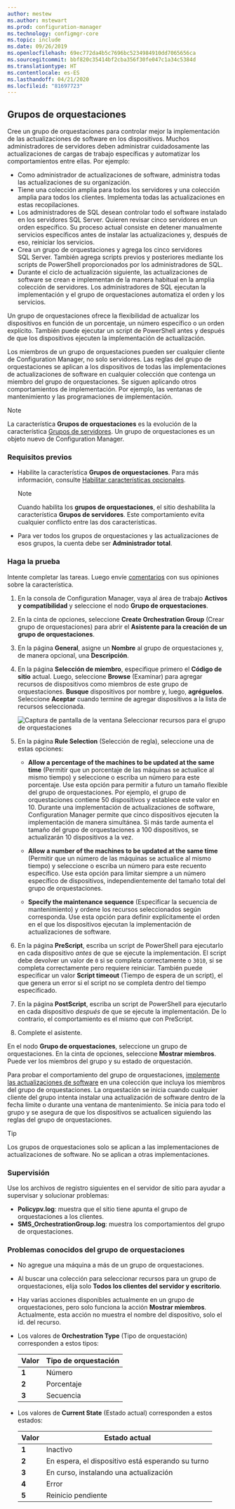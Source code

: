 ```yaml
---
author: mestew
ms.author: mstewart
ms.prod: configuration-manager
ms.technology: configmgr-core
ms.topic: include
ms.date: 09/26/2019
ms.openlocfilehash: 69ec772da4b5c7696bc5234984910dd7065656ca
ms.sourcegitcommit: bbf820c35414bf2cba356f30fe047c1a34c5384d
ms.translationtype: HT
ms.contentlocale: es-ES
ms.lasthandoff: 04/21/2020
ms.locfileid: "81697723"
---
```

## <a name="orchestration-groups"></a><a name="bkmk_OGs"></a> Grupos de orquestaciones

<!--3098816-->

Cree un grupo de orquestaciones para controlar mejor la implementación de las actualizaciones de software en los dispositivos. Muchos administradores de servidores deben administrar cuidadosamente las actualizaciones de cargas de trabajo específicas y automatizar los comportamientos entre ellas. Por ejemplo:

- Como administrador de actualizaciones de software, administra todas las actualizaciones de su organización.
- Tiene una colección amplia para todos los servidores y una colección amplia para todos los clientes. Implementa todas las actualizaciones en estas recopilaciones.
- Los administradores de SQL desean controlar todo el software instalado en los servidores SQL Server. Quieren revisar cinco servidores en un orden específico. Su proceso actual consiste en detener manualmente servicios específicos antes de instalar las actualizaciones y, después de eso, reiniciar los servicios.
- Crea un grupo de orquestaciones y agrega los cinco servidores SQL Server. También agrega scripts previos y posteriores mediante los scripts de PowerShell proporcionados por los administradores de SQL.
- Durante el ciclo de actualización siguiente, las actualizaciones de software se crean e implementan de la manera habitual en la amplia colección de servidores. Los administradores de SQL ejecutan la implementación y el grupo de orquestaciones automatiza el orden y los servicios.

Un grupo de orquestaciones ofrece la flexibilidad de actualizar los dispositivos en función de un porcentaje, un número específico o un orden explícito. También puede ejecutar un script de PowerShell antes y después de que los dispositivos ejecuten la implementación de actualización.

Los miembros de un grupo de orquestaciones pueden ser cualquier cliente de Configuration Manager, no solo servidores. Las reglas del grupo de orquestaciones se aplican a los dispositivos de todas las implementaciones de actualizaciones de software en cualquier colección que contenga un miembro del grupo de orquestaciones. Se siguen aplicando otros comportamientos de implementación. Por ejemplo, las ventanas de mantenimiento y las programaciones de implementación.

> [!NOTE]
> La característica **Grupos de orquestaciones** es la evolución de la característica [Grupos de servidores](../../../../../sum/deploy-use/service-a-server-group.md). Un grupo de orquestaciones es un objeto nuevo de Configuration Manager.

### <a name="prerequisites"></a>Requisitos previos

- Habilite la característica **Grupos de orquestaciones**. Para más información, consulte [Habilitar características opcionales](../../../../servers/manage/install-in-console-updates.md#bkmk_options).

    > [!NOTE]
    > Cuando habilita los **grupos de orquestaciones**, el sitio deshabilita la característica **Grupos de servidores**. Este comportamiento evita cualquier conflicto entre las dos características.

- Para ver todos los grupos de orquestaciones y las actualizaciones de esos grupos, la cuenta debe ser **Administrador total**.

### <a name="try-it-out"></a>Haga la prueba

Intente completar las tareas. Luego envíe [comentarios](../../../../understand/find-help.md#product-feedback) con sus opiniones sobre la característica.

1. En la consola de Configuration Manager, vaya al área de trabajo **Activos y compatibilidad** y seleccione el nodo **Grupo de orquestaciones**.

1. En la cinta de opciones, seleccione **Create Orchestration Group** (Crear grupo de orquestaciones) para abrir el **Asistente para la creación de un grupo de orquestaciones**.

1. En la página **General**, asigne un **Nombre** al grupo de orquestaciones y, de manera opcional, una **Descripción**.

1. En la página **Selección de miembro**, especifique primero el **Código de sitio** actual. Luego, seleccione **Browse** (Examinar) para agregar recursos de dispositivos como miembros de este grupo de orquestaciones. **Busque** dispositivos por nombre y, luego, **agréguelos**. Seleccione **Aceptar** cuando termine de agregar dispositivos a la lista de recursos seleccionada.

    ![Captura de pantalla de la ventana Seleccionar recursos para el grupo de orquestaciones](../../media/3098816-select-resources.png)

1. En la página **Rule Selection** (Selección de regla), seleccione una de estas opciones:

   - **Allow a percentage of the machines to be updated at the same time** (Permitir que un porcentaje de las máquinas se actualice al mismo tiempo) y seleccione o escriba un número para este porcentaje. Use esta opción para permitir a futuro un tamaño flexible del grupo de orquestaciones. Por ejemplo, el grupo de orquestaciones contiene 50 dispositivos y establece este valor en 10. Durante una implementación de actualizaciones de software, Configuration Manager permite que cinco dispositivos ejecuten la implementación de manera simultánea. Si más tarde aumenta el tamaño del grupo de orquestaciones a 100 dispositivos, se actualizarán 10 dispositivos a la vez.

   - **Allow a number of the machines to be updated at the same time** (Permitir que un número de las máquinas se actualice al mismo tiempo) y seleccione o escriba un número para este recuento específico. Use esta opción para limitar siempre a un número específico de dispositivos, independientemente del tamaño total del grupo de orquestaciones.

   - **Specify the maintenance sequence** (Especificar la secuencia de mantenimiento) y ordene los recursos seleccionados según corresponda. Use esta opción para definir explícitamente el orden en el que los dispositivos ejecutan la implementación de actualizaciones de software.

1. En la página **PreScript**, escriba un script de PowerShell para ejecutarlo en cada dispositivo *antes* de que se ejecute la implementación. El script debe devolver un valor de `0` si se completa correctamente o `3010`, si se completa correctamente pero requiere reiniciar. También puede especificar un valor **Script timeout** (Tiempo de espera de un script), el que genera un error si el script no se completa dentro del tiempo especificado.

1. En la página **PostScript**, escriba un script de PowerShell para ejecutarlo en cada dispositivo *después* de que se ejecute la implementación. De lo contrario, el comportamiento es el mismo que con PreScript.

1. Complete el asistente.

En el nodo **Grupo de orquestaciones**, seleccione un grupo de orquestaciones. En la cinta de opciones, seleccione **Mostrar miembros**. Puede ver los miembros del grupo y su estado de orquestación.

Para probar el comportamiento del grupo de orquestaciones, [implemente las actualizaciones de software](../../../../../sum/deploy-use/deploy-software-updates.md) en una colección que incluya los miembros del grupo de orquestaciones. La orquestación se inicia cuando cualquier cliente del grupo intenta instalar una actualización de software dentro de la fecha límite o durante una ventana de mantenimiento. Se inicia para todo el grupo y se asegura de que los dispositivos se actualicen siguiendo las reglas del grupo de orquestaciones.

> [!TIP]
> Los grupos de orquestaciones solo se aplican a las implementaciones de actualizaciones de software. No se aplican a otras implementaciones.

### <a name="monitor"></a>Supervisión

Use los archivos de registro siguientes en el servidor de sitio para ayudar a supervisar y solucionar problemas:

- **Policypv.log**: muestra que el sitio tiene apunta el grupo de orquestaciones a los clientes.
- **SMS_OrchestrationGroup.log**: muestra los comportamientos del grupo de orquestaciones.

### <a name="orchestration-group-known-issues"></a>Problemas conocidos del grupo de orquestaciones

- No agregue una máquina a más de un grupo de orquestaciones.

- Al buscar una colección para seleccionar recursos para un grupo de orquestaciones, elija solo **Todos los clientes del servidor y escritorio**.

- Hay varias acciones disponibles actualmente en un grupo de orquestaciones, pero solo funciona la acción **Mostrar miembros**. Actualmente, esta acción no muestra el nombre del dispositivo, solo el id. del recurso.

- Los valores de **Orchestration Type** (Tipo de orquestación) corresponden a estos tipos:

    | Valor | Tipo de orquestación |
    |-------|---------|
    |**1**|Número|
    |**2**|Porcentaje|
    |**3**|Secuencia|

- Los valores de **Current State** (Estado actual) corresponden a estos estados:

    | Valor | Estado actual |
    |-------|---------|
    |**1**|Inactivo|
    |**2**|En espera, el dispositivo está esperando su turno|
    |**3**|En curso, instalando una actualización|
    |**4**|Error|
    |**5**|Reinicio pendiente|
